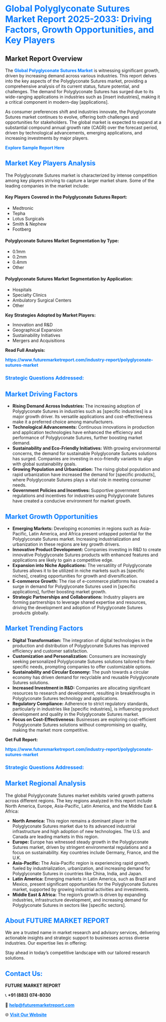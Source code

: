 <h1 style="color: #007BFF;">Global Polyglyconate Sutures Market Report 2025-2033: Driving Factors, Growth Opportunities, and Key Players</h1>

<section id="overview">
<h2>Market Report Overview</h2>
<p>The <a href="https://www.futuremarketreport.com/industry-report/polyglyconate-sutures-market" style="color: #007BFF; text-decoration: none;"><strong>Global Polyglyconate Sutures Market</strong></a> is witnessing significant growth, driven by increasing demand across various industries. This report delves into the key aspects of the Polyglyconate Sutures market, providing a comprehensive analysis of its current status, future potential, and challenges. The demand for Polyglyconate Sutures has surged due to its wide-ranging applications in industries such as [insert industries], making it a critical component in modern-day [applications].</p>
<p>As consumer preferences shift and industries innovate, the Polyglyconate Sutures market continues to evolve, offering both challenges and opportunities for stakeholders. The global market is expected to expand at a substantial compound annual growth rate (CAGR) over the forecast period, driven by technological advancements, emerging applications, and increasing investments by major players.</p>
</section>

<section id="overview">
<p><a href="https://www.futuremarketreport.com/request-sample/reportId=79102" style="color: #007BFF; text-decoration: none;"><strong>Explore Sample Report Here</strong></a></p>
</section>

<section id="key-players">
<h2 style="color: #007BFF;">Market Key Players Analysis</h2>
<p>The Polyglyconate Sutures market is characterized by intense competition among key players striving to capture a larger market share. Some of the leading companies in the market include:</p>
<h4>Key Players Covered in the Polyglyconate Sutures Report:</h4>
<ul><li>Medtronic</li><li>Tepha</li><li>Lotus Surgicals</li><li>Smith &amp; Nephew</li><li>Footberg</li></ul>
<h4>Polyglyconate Sutures Market Segmentation by Type:</h4>
<ul><li>0.1mm</li><li>0.2mm</li><li>0.4mm</li><li>Other</li></ul>

<h4>Polyglyconate Sutures Market Segmentation by Application:</h4>
<ul><li>Hospitals</li><li>Specialty Clinics</li><li>Ambulatory Surgical Centers</li><li>Other</li></ul>
<p><strong>Key Strategies Adopted by Market Players:</strong></p>
<ul>
<li>Innovation and R&D</li>
<li>Geographical Expansion</li>
<li>Sustainability Initiatives</li>
<li>Mergers and Acquisitions</li>
</ul>
</section>

<section>
<p><strong>Read Full Analysis: </strong></p><a href="https://www.futuremarketreport.com/industry-report/polyglyconate-sutures-market" style="color: #007BFF; text-decoration: none;"><strong>https://www.futuremarketreport.com/industry-report/polyglyconate-sutures-market</strong></a>
<h3 style="color: #007BFF;">Strategic Questions Addressed:</h3>
</section>

<section id="driving-factors">
<h2 style="color: #007BFF;">Market Driving Factors</h2>
<ul>
<li><strong>Rising Demand Across Industries:</strong> The increasing adoption of Polyglyconate Sutures in industries such as [specific industries] is a major growth driver. Its versatile applications and cost-effectiveness make it a preferred choice among manufacturers.</li>
<li><strong>Technological Advancements:</strong> Continuous innovations in production and application technologies have enhanced the efficiency and performance of Polyglyconate Sutures, further boosting market demand.</li>
<li><strong>Sustainability and Eco-Friendly Initiatives:</strong> With growing environmental concerns, the demand for sustainable Polyglyconate Sutures solutions has surged. Companies are investing in eco-friendly variants to align with global sustainability goals.</li>
<li><strong>Growing Population and Urbanization:</strong> The rising global population and rapid urbanization have increased the demand for [specific products], where Polyglyconate Sutures plays a vital role in meeting consumer needs.</li>
<li><strong>Government Policies and Incentives:</strong> Supportive government regulations and incentives for industries using Polyglyconate Sutures have created a conducive environment for market growth.</li>
</ul>
</section>

<section id="growth-opportunities">
<h2 style="color: #007BFF;">Market Growth Opportunities</h2>
<ul>
<li><strong>Emerging Markets:</strong> Developing economies in regions such as Asia-Pacific, Latin America, and Africa present untapped potential for the Polyglyconate Sutures market. Increasing industrialization and urbanization in these regions are key growth drivers.</li>
<li><strong>Innovative Product Development:</strong> Companies investing in R&D to create innovative Polyglyconate Sutures products with enhanced features and applications are likely to gain a competitive edge.</li>
<li><strong>Expansion into Niche Applications:</strong> The versatility of Polyglyconate Sutures allows it to be utilized in niche markets such as [specific niches], creating opportunities for growth and diversification.</li>
<li><strong>E-commerce Growth:</strong> The rise of e-commerce platforms has created a surge in demand for Polyglyconate Sutures used in [specific applications], further boosting market growth.</li>
<li><strong>Strategic Partnerships and Collaborations:</strong> Industry players are forming partnerships to leverage shared expertise and resources, driving the development and adoption of Polyglyconate Sutures products globally.</li>
</ul>
</section>

<section id="trending-factors">
<h2 style="color: #007BFF;">Market Trending Factors</h2>
<ul>
<li><strong>Digital Transformation:</strong> The integration of digital technologies in the production and distribution of Polyglyconate Sutures has improved efficiency and customer satisfaction.</li>
<li><strong>Customization and Personalization:</strong> Consumers are increasingly seeking personalized Polyglyconate Sutures solutions tailored to their specific needs, prompting companies to offer customizable options.</li>
<li><strong>Sustainability and Circular Economy:</strong> The push towards a circular economy has driven demand for recyclable and reusable Polyglyconate Sutures solutions.</li>
<li><strong>Increased Investment in R&D:</strong> Companies are allocating significant resources to research and development, resulting in breakthroughs in Polyglyconate Sutures technology and applications.</li>
<li><strong>Regulatory Compliance:</strong> Adherence to strict regulatory standards, particularly in industries like [specific industries], is influencing product development and quality in the Polyglyconate Sutures market.</li>
<li><strong>Focus on Cost-Effectiveness:</strong> Businesses are exploring cost-efficient Polyglyconate Sutures solutions without compromising on quality, making the market more competitive.</li>
</ul>
</section>

<section>
<p><strong>Get Full Report: </strong></p><a href="https://www.futuremarketreport.com/industry-report/polyglyconate-sutures-market" style="color: #007BFF; text-decoration: none;"><strong>https://www.futuremarketreport.com/industry-report/polyglyconate-sutures-market</strong></a>
<h3 style="color: #007BFF;">Strategic Questions Addressed:</h3>
</section>


<section id="regional-analysis">
<h2 style="color: #007BFF;">Market Regional Analysis</h2>
<p>The global Polyglyconate Sutures market exhibits varied growth patterns across different regions. The key regions analyzed in this report include North America, Europe, Asia-Pacific, Latin America, and the Middle East & Africa:</p>
<ul>
<li><strong>North America:</strong> This region remains a dominant player in the Polyglyconate Sutures market due to its advanced industrial infrastructure and high adoption of new technologies. The U.S. and Canada are leading markets in this region.</li>
<li><strong>Europe:</strong> Europe has witnessed steady growth in the Polyglyconate Sutures market, driven by stringent environmental regulations and a focus on sustainability. Key countries include Germany, France, and the U.K.</li>
<li><strong>Asia-Pacific:</strong> The Asia-Pacific region is experiencing rapid growth, fueled by industrialization, urbanization, and increasing demand for Polyglyconate Sutures in countries like China, India, and Japan.</li>
<li><strong>Latin America:</strong> Emerging markets in Latin America, such as Brazil and Mexico, present significant opportunities for the Polyglyconate Sutures market, supported by growing industrial activities and investments.</li>
<li><strong>Middle East & Africa:</strong> The region’s growth is driven by expanding industries, infrastructure development, and increasing demand for Polyglyconate Sutures in sectors like [specific sectors].</li>
</ul>
</section>

<footer>
<h2 style="color: #007BFF;">About FUTURE MARKET REPORT</h2>
<p>We are a trusted name in market research and advisory services, delivering actionable insights and strategic support to businesses across diverse industries. Our expertise lies in offering:</p>

<p>Stay ahead in today’s competitive landscape with our tailored research solutions.</p>

<h2 style="color: #007BFF;">Contact Us:</h2>
<p><strong>FUTURE MARKET REPORT</strong></p>
<p>📞 <strong>+91 (883) 074-8030</strong></p>
<p>📧 <strong><a href="mailto:help@futuremarketreport.com" style="color: #007BFF;">help@futuremarketreport.com</a></strong></p>
<p>🌐 <strong><a href="https://www.futuremarketreport.com/" style="color: #007BFF;">Visit Our Website</a></strong></p>
</footer>